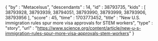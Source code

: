 {
  "by" : "Metacelsus",
  "descendants" : 14,
  "id" : 38793735,
  "kids" : [ 38793928, 38793939, 38794051, 38793990, 38793999, 38793906, 38793956 ],
  "score" : 45,
  "time" : 1703773452,
  "title" : "New U.S. immigration rules spur more visa approvals for STEM workers",
  "type" : "story",
  "url" : "https://www.science.org/content/article/new-u-s-immigration-rules-spur-more-visa-approvals-stem-workers"
}
